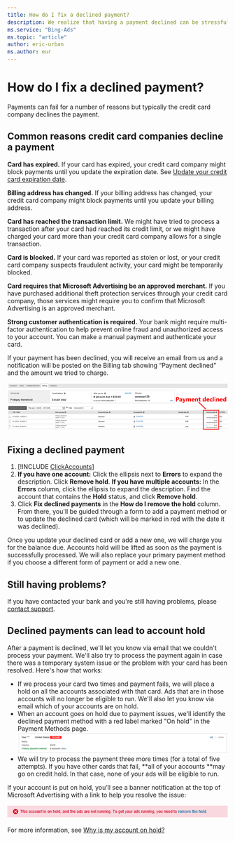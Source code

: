 ```yaml
---
title: How do I fix a declined payment?
description: We realize that having a payment declined can be stressful and result in lost opportunities for advertising, so here is some information to help you quickly resolve this issue.
ms.service: "Bing-Ads"
ms.topic: "article"
author: eric-urban
ms.author: eur
---
```


# How do I fix a declined payment?

Payments can fail for a number of reasons but typically the credit card company declines the payment.

## Common reasons credit card companies decline a payment
**Card has expired.**   If your card has expired, your credit card company might block payments until you update the expiration date. See [Update your credit card expiration date](./hlp_BA_PROC_AlertCardExpire.md).

**Billing address has changed.**  If your billing address has changed, your credit card company might block payments until you update your billing address.

**Card has reached the transaction limit.**   We might have tried to process a transaction after your card had reached its credit limit, or we might have charged your card more than your credit card company allows for a single transaction.

**Card is blocked.**   If your card was reported as stolen or lost, or your credit card company suspects fraudulent activity, your card might be temporarily blocked.

**Card requires that Microsoft Advertising be an approved merchant.**   If you have purchased additional theft protection services through your credit card company, those services might require you to confirm that Microsoft Advertising is an approved merchant.

**Strong customer authentication is required.**   Your bank might require multi-factor authentication to help prevent online fraud and unauthorized access to your account. You can make a manual payment and authenticate your card.

If your payment has been declined, you will receive an email from us and a notification will be posted on the Billing tab showing “Payment declined” and the amount we tried to charge.

![Payment declined on billing tab.](../images/BA_ScreenCap_BillingTab_PaymentDeclined.png)
## Fixing a declined payment

1. [!INCLUDE [ClickAccounts](./includes/ClickAccounts.md)]
1. **If you have one account:** Click the ellipsis next to **Errors** to expand the description. Click **Remove hold**.           **If you have multiple accounts:** In the **Errors** column, click the ellipsis to expand the description. Find the account that contains the **Hold** status, and click **Remove hold**.
1. Click **Fix declined payments** in the **How do I remove the hold** column. From there, you'll be guided through a form to add a payment method or to update the declined card (which will be marked in red with the date it was declined).

Once you update your declined card or add a new one, we will charge you for the balance due. Accounts hold will be lifted as soon as the payment is successfully processed. We will also replace your primary payment method if you choose a different form of payment or add a new one.

## Still having problems?

If you have contacted your bank and you're still having problems, please [contact support](https://go.microsoft.com/fwlink?LinkId=398371).

## Declined payments can lead to account hold

After a payment is declined, we'll let you know via email that we couldn't process your payment. We'll also try to process the payment again in case there was a temporary system issue or the problem with your card has been resolved. Here's how that works:

- If we process your card two times and payment fails, we will place a hold on all the accounts associated with that card. Ads that are in those accounts will no longer be eligible to run. We'll also let you know via email which of your accounts are on hold.
- When an account goes on hold due to payment issues, we'll identify the declined payment method with a red label marked "On hold" in the Payment Methods page.      ![Payment method with a label marked "On hold".](../images/BA_ScreenCap_PaymentMethodOnHold.png)
- We will try to process the payment three more times (for a total of five attempts). If you have other cards that fail, **all of your accounts **may go on credit hold. In that case, none of your ads will be eligible to run.

If your account is put on hold, you’ll see a banner notification at the top of Microsoft Advertising with a link to help you resolve the issue:

![Hold banner notification.](../images/BA_ScreenCap_CreditHold_Alert.png)

For more information, see [Why is my account on hold?](./hlp_BA_PROC_AlertAcctHold.md)


